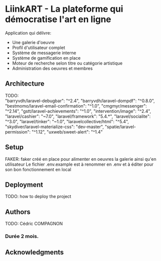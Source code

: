 # LiinkART - La plateforme qui démocratise l'art en ligne

Application qui délivre: 
- Une galerie d'oeuvre
- Profil d'utilisateur complet
- Système de messagerie interne
- Système de gamification en place
- Moteur de recherche selon titre ou catégorie artistique
- Administration des oeuvres et membres

## Architecture

TODO:  
		"barryvdh/laravel-debugbar": "^2.4",
        "barryvdh/laravel-dompdf": "^0.8.0",
        "bestmomo/laravel-email-confirmation": "^1.0",
        "cmgmyr/messenger": "^2.14",
        "gstt/laravel-achievements": "^1.0",
        "intervention/image": "^2.4",
        "laravel/cashier": "~7.0",
        "laravel/framework": "5.4.*",
        "laravel/socialite": "^3.0",
        "laravel/tinker": "~1.0",
        "laravelcollective/html": "^5.4",
        "skydiver/laravel-materialize-css": "dev-master",
        "spatie/laravel-permission": "^1.12",
        "uxweb/sweet-alert": "^1.4"

## Setup

FAKER: faker créé en place pour alimenter en oeuvres la galerie ainsi qu'en utilisateur
Le fichier .env.example est à renommer en .env et à éditer pour son bon fonctionnement en local

## Deployment

TODO: how to deploy the project

## Authors

TODO: Cédric COMPAGNON
### Durée 2 mois.

## Acknowledgments

